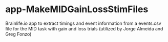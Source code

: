 # app-MakeMIDGainLossStimFiles
Brainlife.io app to extract timings and event information from a events.csv file for the MID task with gain and loss trials (utilized by Jorge Almeida and Greg Fonzo)
